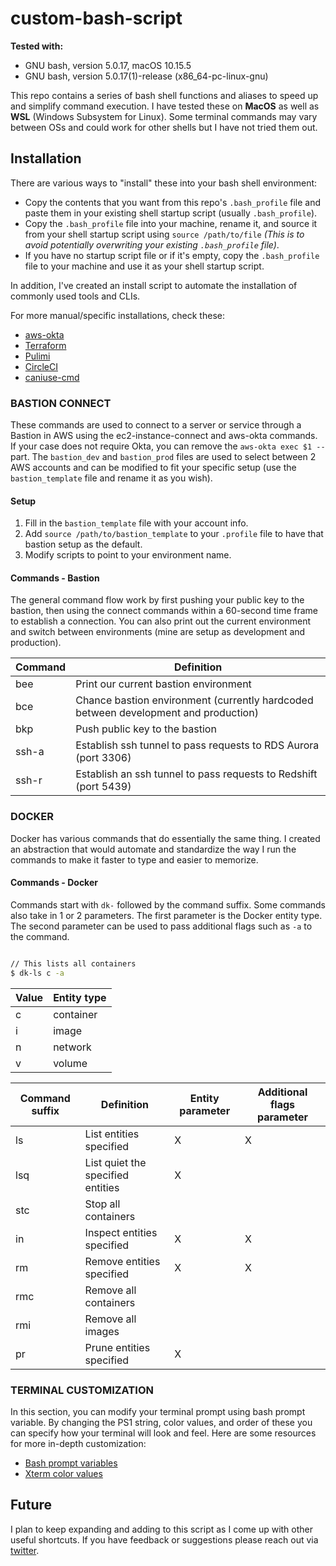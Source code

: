 # custom-bash-script

**Tested with:**

- GNU bash, version 5.0.17, macOS 10.15.5
- GNU bash, version 5.0.17(1)-release (x86_64-pc-linux-gnu)

This repo contains a series of bash shell functions and aliases to speed up and simplify command execution. I have tested these on **MacOS** as well as **WSL** (Windows Subsystem for Linux). Some terminal commands may vary between OSs and could work for other shells but I have not tried them out.

## Installation

There are various ways to "install" these into your bash shell environment:

- Copy the contents that you want from this repo's `.bash_profile` file and paste them in your existing shell startup script (usually `.bash_profile`).
- Copy the `.bash_profile` file into your machine, rename it, and source it from your shell startup script using `source /path/to/file` *(This is to avoid potentially overwriting your existing `.bash_profile` file)*.
- If you have no startup script file or if it's empty, copy the `.bash_profile` file to your machine and use it as your shell startup script.

In addition, I've created an install script to automate the installation of commonly used tools and CLIs.

For more manual/specific installations, check these:

- [aws-okta](https://github.com/segmentio/aws-okta#installing)
- [Terraform](https://www.terraform.io/downloads.html)
- [Pulimi](https://www.pulumi.com/docs/get-started/install/#installing-pulumi)
- [CircleCI](https://circleci.com/docs/2.0/local-cli/#installation)
- [caniuse-cmd](https://github.com/sgentle/caniuse-cmd#caniuse-cmd)

### BASTION CONNECT

These commands are used to connect to a server or service through a Bastion in AWS using the ec2-instance-connect and aws-okta commands. If your case does not require Okta, you can remove the `aws-okta exec $1 --` part. The `bastion_dev` and `bastion_prod` files are used to select between 2 AWS accounts and can be modified to fit your specific setup (use the `bastion_template` file and rename it as you wish).

#### Setup

1. Fill in the `bastion_template` file with your account info.
1. Add `source /path/to/bastion_template` to your `.profile` file to have that bastion setup as the default.
1. Modify scripts to point to your environment name.

#### Commands - Bastion

The general command flow work by first pushing your public key to the bastion, then using the connect commands within a 60-second time frame to establish a connection. You can also print out the current environment and switch between environments (mine are setup as development and production).

Command | Definition
--- | ---
bee | Print our current bastion environment
bce | Chance bastion environment (currently hardcoded between development and production)
bkp | Push public key to the bastion
ssh-a | Establish ssh tunnel to pass requests to RDS Aurora (port 3306)
ssh-r | Establish an ssh tunnel to pass requests to Redshift (port 5439)

### DOCKER

Docker has various commands that do essentially the same thing. I created an abstraction that would automate and standardize the way I run the commands to make it faster to type and easier to memorize.

#### Commands - Docker

Commands start with `dk-` followed by the command suffix. Some commands also take in 1 or 2 parameters. The first parameter is the Docker entity type. The second parameter can be used to pass additional flags such as `-a` to the command.

```bash

// This lists all containers
$ dk-ls c -a
```

Value | Entity type
--- | ---
c | container
i | image
n | network
v | volume

Command suffix | Definition | Entity parameter | Additional flags parameter
--- | --- | --- | ---
ls | List entities specified | X | X
lsq | List quiet the specified entities | X |
stc | Stop all containers | |
in | Inspect entities specified | X | X
rm | Remove entities specified | X | X
rmc | Remove all containers | |
rmi | Remove all images | |
pr | Prune entities specified | X |

### TERMINAL CUSTOMIZATION

In this section, you can modify your terminal prompt using bash prompt variable. By changing the PS1 string, color values, and order of these you can specify how your terminal will look and feel. Here are some resources for more in-depth customization:

- [Bash prompt variables](https://ss64.com/bash/syntax-prompt.html)
- [Xterm color values](https://misc.flogisoft.com/bash/tip_colors_and_formatting)

## Future

I plan to keep expanding and adding to this script as I come up with other useful shortcuts. If you have feedback or suggestions please reach out via [twitter](https://twitter.com/bombillazo).
